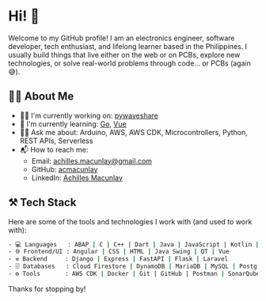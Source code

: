 # Hi! 👋

Welcome to my GitHub profile! I am an electronics engineer, software developer, tech enthusiast, and lifelong learner based in the Philippines. I usually build things that live either on the web or on PCBs, explore new technologies, or solve real-world problems through code... or PCBs (again 😅).

## 🙋‍♂️ About Me

- 👨‍🏭 I'm currently working on: [pywaveshare](https://github.com/acmacunlay/pywaveshare)
- 🧐 I'm currently learning: [Go](https://go.dev/), [Vue](https://vuejs.org/)
- 👨‍🎓 Ask me about: Arduino, AWS, AWS CDK, Microcontrollers, Python, REST APIs, Serverless
- 📬 How to reach me:
    - Email: achilles.macunlay@gmail.com
    - GitHub: [acmacunlay](https://github.com/acmacunlay)
    - LinkedIn: [Achilles Macunlay](https://www.linkedin.com/in/acmacunlay/)

## ⚒️ Tech Stack

Here are some of the tools and technologies I work with (and used to work with):

```bash
- 💻 Languages   : ABAP | C | C++ | Dart | Java | JavaScript | Kotlin | PHP | Python | SQL | TypeScript
- 🌐 Frontend/UI : Angular | CSS | HTML | Java Swing | QT | Vue
- ⚒️ Backend     : Django | Express | FastAPI | Flask | Laravel
- 🗄️ Databases   : Cloud Firestore | DynamoDB | MariaDB | MySQL | Postgresql | SQL Server | SQLite
- ⚙️ Tools       : AWS CDK | Docker | Git | GitHub | Postman | SonarQube
```

Thanks for stopping by!
